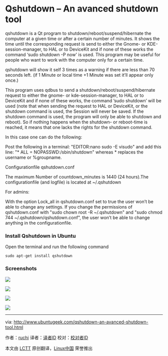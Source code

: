Qshutdown – An avanced shutdown tool
================================================================================
qshutdown is a Qt program to shutdown/reboot/suspend/hibernate the computer at a given time or after a certain number of minutes. It shows the time until the corresponding request is send to either the Gnome- or KDE-session-manager, to HAL or to DeviceKit and if none of these works the command ‘sudo shutdown -P now' is used. This program may be useful for people who want to work with the computer only for a certain time.

qshutdown will show it self 3 times as a warning if there are less than 70 seconds left. (if 1 Minute or local time +1 Minute was set it’ll appear only once.)

This program uses qdbus to send a shutdown/reboot/suspend/hibernate request to either the gnome- or kde-session-manager, to HAL or to DeviceKit and if none of these works, the command ’sudo shutdown’ will be used (note that when sending the request to HAL or DeviceKit, or the shutdown command is used, the Session will never be saved. If the shutdown command is used, the program will only be able to shutdown and reboot). So if nothing happens when the shutdown- or reboot-time is reached, it means that one lacks the rights for the shutdown command.

In this case one can do the following:

Post the following in a terminal: "EDITOR:nano sudo -E visudo" and add this line: "* ALL = NOPASSWD:/sbin/shutdown" whereas * replaces the username or %groupname.

Configurationfile qshutdown.conf

The maximum Number of countdown_minutes is 1440 (24 hours).The configurationfile (and logfile) is located at ~/.qshutdown

For admins:

With the option Lock_all in qshutdown.conf set to true the user won’t be able to change any settings. If you change the permissions of qshutdown.conf with "sudo chown root -R ~/.qshutdown" and "sudo chmod 744 ~/.qshutdown/qshutdown.conf", the user won’t be able to change anything in the configurationfile.

### Install Qshutdown in Ubuntu ###

Open the terminal and run the following command

    sudo apt-get install qshutdown

### Screenshots ###

![](http://www.ubuntugeek.com/wp-content/uploads/2014/11/12.png)

![](http://www.ubuntugeek.com/wp-content/uploads/2014/11/23.png)

![](http://www.ubuntugeek.com/wp-content/uploads/2014/11/31.png)

![](http://www.ubuntugeek.com/wp-content/uploads/2014/11/41.png)

--------------------------------------------------------------------------------

via: http://www.ubuntugeek.com/qshutdown-an-avanced-shutdown-tool.html

作者：[ruchi][a]
译者：[译者ID](https://github.com/译者ID)
校对：[校对者ID](https://github.com/校对者ID)

本文由 [LCTT](https://github.com/LCTT/TranslateProject) 原创翻译，[Linux中国](http://linux.cn/) 荣誉推出

[a]:http://www.ubuntugeek.com/author/ubuntufix